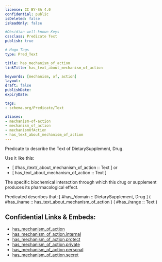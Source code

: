 ```yaml
---
license: CC BY-SA 4.0
confidential: public
isDeleted: false
isReadOnly: false

#Obsidian well-known Keys
cssclass: Predicate Text
publish: true

# Hugo Tags
type: Pred_Text

title: has_mechanism_of_action
linkTitle: has_text_about_mechanism_of_action

keywords: [mechanism, of, action]
layout: 
draft: false
publishDate:
expiryDate: 

tags:
- schema.org/Predicate/Text

aliases:
- mechanism-of-action
- mechanism_of_action
- mechanismOfAction
- has_text_about_mechanism_of_action
---
```


Predicate to describe the Text of DietarySupplement, Drug.

Use it like this: 
- [ #has_/text/_about_mechanism_of_action :: Text ] or 
- [ has_text_about_mechanism_of_action :: Text ] 

The specific biochemical interaction through which this drug or supplement produces its pharmacological effect.

Predicated describes that: 
[ #has_/domain  :: DietarySupplement, Drug ]
( #has_/name :: has_text_about_mechanism_of_action )
( #has_/range :: Text )



## Confidential Links & Embeds: 
- [has_mechanism_of_action](../../../../_public/schema.org/Predicate/Texts/has_mechanism_of_action.md) 
- [has_mechanism_of_action.internal](../../../../_internal/schema.org/Predicate/Texts/has_mechanism_of_action.internal.md) 
- [has_mechanism_of_action.protect](../../../../_protect/schema.org/Predicate/Texts/has_mechanism_of_action.protect.md) 
- [has_mechanism_of_action.private](../../../../_private/schema.org/Predicate/Texts/has_mechanism_of_action.private.md) 
- [has_mechanism_of_action.personal](../../../../_personal/schema.org/Predicate/Texts/has_mechanism_of_action.personal.md) 
- [has_mechanism_of_action.secret](../../../../_secret/schema.org/Predicate/Texts/has_mechanism_of_action.secret.md) 

